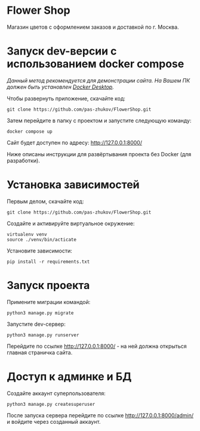 # Flower Shop

Магазин цветов с оформлением заказов и доставкой по г. Москва.

# Запуск dev-версии с использованием docker compose

_Данный метод рекомендуется для демонстрации сайта. На Вашем ПК должен быть установлен [Docker Desktop](https://www.docker.com/)._

Чтобы развернуть приложение, скачайте код:

```shell
git clone https://github.com/pas-zhukov/FlowerShop.git
```

Затем перейдите в папку с проектом и запустите следующую команду:

```shell
docker compose up
```

Сайт будет доступен по адресу: http://127.0.0.1:8000/

Ниже описаны инструкции для развёртывания проекта без Docker (для разработки).

# Установка зависимостей

Первым делом, скачайте код:
```shell
git clone https://github.com/pas-zhukov/FlowerShop.git
```

Создайте и активируйте виртуальное окружение:
```shell
virtualenv venv
source ./venv/bin/acticate
```

Установите зависимости:
```shell
pip install -r requirements.txt
```

# Запуск проекта

Примените миграции командой:
```shell
python3 manage.py migrate
```

Запустите dev-сервер:
```shell
python3 manage.py runserver
```

Перейдите по ссылке http://127.0.0.1:8000/ - на ней должна открыться главная страничка сайта.

# Доступ к админке и БД

Создайте аккаунт суперпользователя:
```shell
python3 manage.py createsuperuser
```

После запуска сервера перейдите по ссылке http://127.0.0.1:8000/admin/ и войдите через созданный аккаунт.